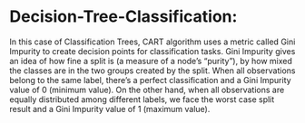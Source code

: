 # Decision-Tree-Classification:
In this case of Classification Trees, CART algorithm uses a metric called Gini Impurity to create decision points for classification tasks. Gini Impurity gives an idea of how fine a split is (a measure of a node’s “purity”), by how mixed the classes are in the two groups created by the split. When all observations belong to the same label, there’s a perfect classification and a Gini Impurity value of 0 (minimum value). On the other hand, when all observations are equally distributed among different labels, we face the worst case split result and a Gini Impurity value of 1 (maximum value).
